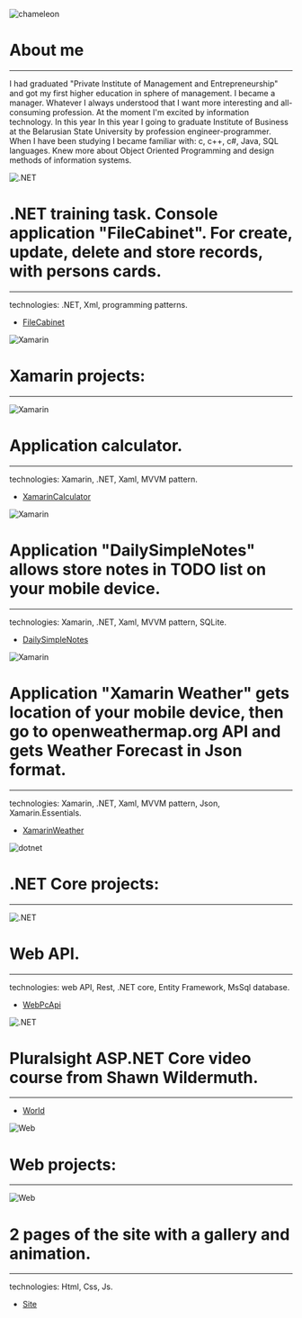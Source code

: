 ![chameleon](/assets/img/cham.png)                  
# About me
--------------------------------------------------------------------------------    
I had graduated "Private Institute of Management and Entrepreneurship"
and got my first higher education in sphere of management. I became a manager.
Whatever I always understood that I want more interesting and all-consuming 
profession. At the moment I'm excited by information technology. In this year 
In this year I going to graduate Institute of Business at the Belarusian State 
University  by profession engineer-programmer. When I have been studying I became
familiar with: c, c++, c#, Java, SQL languages. Knew more about Object Oriented 
Programming and design methods of information systems. 


![.NET](/assets/img/fileCabinet.png)
# .NET training task. Console application "FileCabinet". For create, update, delete and store records, with persons cards.
--------------------------------------------------------------------------------
technologies: .NET, Xml, programming patterns.
*	[FileCabinet](https://github.com/StwUser/FileCabinet)

![Xamarin](/assets/img/xamarin.png)
# Xamarin projects:
--------------------------------------------------------------------------------

![Xamarin](/assets/img/xamarinCalc.png)
# Application calculator.
--------------------------------------------------------------------------------	
technologies: Xamarin, .NET, Xaml, MVVM pattern.
*	[XamarinCalculator](https://github.com/StwUser/XamarinCalculator)

![Xamarin](/assets/img/xamarinNotes.png)
# Application "DailySimpleNotes" allows store notes in TODO list on your mobile device.
--------------------------------------------------------------------------------	
technologies: Xamarin, .NET, Xaml, MVVM pattern, SQLite.
*	[DailySimpleNotes](https://github.com/StwUser/XamarinNotes)

![Xamarin](/assets/img/XamarinWeather.png)
# Application "Xamarin Weather" gets location of your mobile device, then go to openweathermap.org API and gets Weather Forecast in Json format.
--------------------------------------------------------------------------------	
technologies: Xamarin, .NET, Xaml, MVVM pattern, Json, Xamarin.Essentials.
*	[XamarinWeather](https://github.com/StwUser/XamarinWeather)
	

![dotnet](/assets/img/dotnetCore.png)
# .NET Core projects:
--------------------------------------------------------------------------------

![.NET](/assets/img/webApi.png)
# Web API.
--------------------------------------------------------------------------------
technologies: web API, Rest, .NET core, Entity Framework, MsSql database.	
*	[WebPcApi](https://github.com/StwUser/WebPcApi)

![.NET](/assets/img/world.png)
# Pluralsight ASP.NET Core video course from Shawn Wildermuth.
--------------------------------------------------------------------------------	
*	[World](https://github.com/StwUser/TheWorld)

![Web](/assets/img/web.png)
# Web projects:
--------------------------------------------------------------------------------

![Web](/assets/img/mocup.png)
# 2 pages of the site with a gallery and animation.
--------------------------------------------------------------------------------	
technologies: Html, Css, Js.
*	[Site](https://github.com/StwUser/Web)

